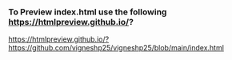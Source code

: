 ### To Preview index.html use the following https://htmlpreview.github.io/?

<!--
**vigneshp25/vigneshp25** is a ✨ _special_ ✨ repository because its `README.md` (this file) appears on your GitHub profile.

Here are some ideas to get you started:

- 🔭 I’m currently working on ...
- 🌱 I’m currently learning ...
- 👯 I’m looking to collaborate on ...
- 🤔 I’m looking for help with ...
- 💬 Ask me about ...
- 📫 How to reach me: ...
- 😄 Pronouns: ...
- ⚡ Fun fact: ...

Eg: https://htmlpreview.github.io/?https://github.com/vigneshp25/vigneshp25/blob/main/index.html
-->
https://htmlpreview.github.io/?https://github.com/vigneshp25/vigneshp25/blob/main/index.html
